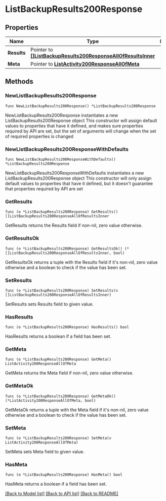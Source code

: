# ListBackupResults200Response

## Properties

Name | Type | Description | Notes
------------ | ------------- | ------------- | -------------
**Results** | Pointer to [**[]ListBackupResults200ResponseAllOfResultsInner**](ListBackupResults200ResponseAllOfResultsInner.md) |  | [optional] 
**Meta** | Pointer to [**ListActivity200ResponseAllOfMeta**](ListActivity200ResponseAllOfMeta.md) |  | [optional] 

## Methods

### NewListBackupResults200Response

`func NewListBackupResults200Response() *ListBackupResults200Response`

NewListBackupResults200Response instantiates a new ListBackupResults200Response object
This constructor will assign default values to properties that have it defined,
and makes sure properties required by API are set, but the set of arguments
will change when the set of required properties is changed

### NewListBackupResults200ResponseWithDefaults

`func NewListBackupResults200ResponseWithDefaults() *ListBackupResults200Response`

NewListBackupResults200ResponseWithDefaults instantiates a new ListBackupResults200Response object
This constructor will only assign default values to properties that have it defined,
but it doesn't guarantee that properties required by API are set

### GetResults

`func (o *ListBackupResults200Response) GetResults() []ListBackupResults200ResponseAllOfResultsInner`

GetResults returns the Results field if non-nil, zero value otherwise.

### GetResultsOk

`func (o *ListBackupResults200Response) GetResultsOk() (*[]ListBackupResults200ResponseAllOfResultsInner, bool)`

GetResultsOk returns a tuple with the Results field if it's non-nil, zero value otherwise
and a boolean to check if the value has been set.

### SetResults

`func (o *ListBackupResults200Response) SetResults(v []ListBackupResults200ResponseAllOfResultsInner)`

SetResults sets Results field to given value.

### HasResults

`func (o *ListBackupResults200Response) HasResults() bool`

HasResults returns a boolean if a field has been set.

### GetMeta

`func (o *ListBackupResults200Response) GetMeta() ListActivity200ResponseAllOfMeta`

GetMeta returns the Meta field if non-nil, zero value otherwise.

### GetMetaOk

`func (o *ListBackupResults200Response) GetMetaOk() (*ListActivity200ResponseAllOfMeta, bool)`

GetMetaOk returns a tuple with the Meta field if it's non-nil, zero value otherwise
and a boolean to check if the value has been set.

### SetMeta

`func (o *ListBackupResults200Response) SetMeta(v ListActivity200ResponseAllOfMeta)`

SetMeta sets Meta field to given value.

### HasMeta

`func (o *ListBackupResults200Response) HasMeta() bool`

HasMeta returns a boolean if a field has been set.


[[Back to Model list]](../README.md#documentation-for-models) [[Back to API list]](../README.md#documentation-for-api-endpoints) [[Back to README]](../README.md)


